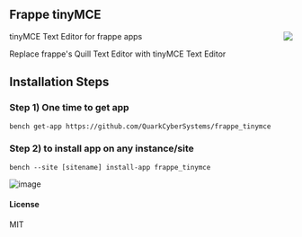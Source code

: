 ## Frappe tinyMCE
<a href="https://zerodha.tech"><img src="https://zerodha.tech/static/images/github-badge.svg" align="right" /></a>

tinyMCE Text Editor for frappe apps

Replace frappe's Quill Text Editor with tinyMCE Text Editor

## Installation Steps
### Step 1) One time to get app

```bench get-app https://github.com/QuarkCyberSystems/frappe_tinymce```

### Step 2) to install app on any instance/site

```bench --site [sitename] install-app frappe_tinymce```

![image](https://user-images.githubusercontent.com/11792643/148810998-603cfbf7-5c7d-4cb9-8903-1d6527c05d80.png)



#### License

MIT
